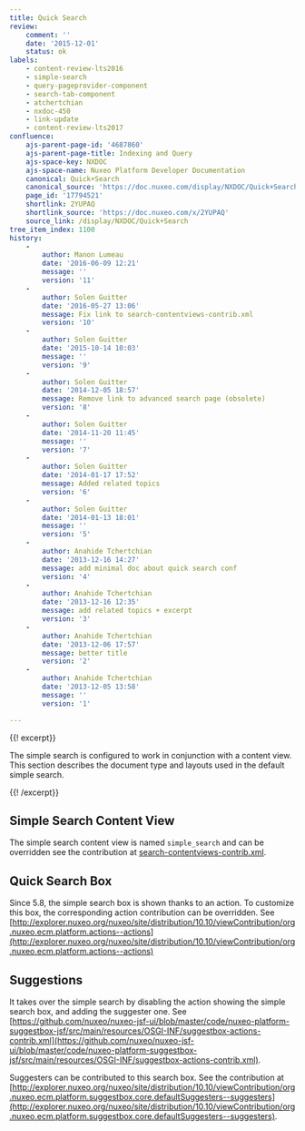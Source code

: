 ```yaml
---
title: Quick Search
review:
    comment: ''
    date: '2015-12-01'
    status: ok
labels:
    - content-review-lts2016
    - simple-search
    - query-pageprovider-component
    - search-tab-component
    - atchertchian
    - nxdoc-450
    - link-update
    - content-review-lts2017
confluence:
    ajs-parent-page-id: '4687860'
    ajs-parent-page-title: Indexing and Query
    ajs-space-key: NXDOC
    ajs-space-name: Nuxeo Platform Developer Documentation
    canonical: Quick+Search
    canonical_source: 'https://doc.nuxeo.com/display/NXDOC/Quick+Search'
    page_id: '17794521'
    shortlink: 2YUPAQ
    shortlink_source: 'https://doc.nuxeo.com/x/2YUPAQ'
    source_link: /display/NXDOC/Quick+Search
tree_item_index: 1100
history:
    -
        author: Manon Lumeau
        date: '2016-06-09 12:21'
        message: ''
        version: '11'
    -
        author: Solen Guitter
        date: '2016-05-27 13:06'
        message: Fix link to search-contentviews-contrib.xml
        version: '10'
    -
        author: Solen Guitter
        date: '2015-10-14 10:03'
        message: ''
        version: '9'
    -
        author: Solen Guitter
        date: '2014-12-05 18:57'
        message: Remove link to advanced search page (obsolete)
        version: '8'
    -
        author: Solen Guitter
        date: '2014-11-20 11:45'
        message: ''
        version: '7'
    -
        author: Solen Guitter
        date: '2014-01-17 17:52'
        message: Added related topics
        version: '6'
    -
        author: Solen Guitter
        date: '2014-01-13 18:01'
        message: ''
        version: '5'
    -
        author: Anahide Tchertchian
        date: '2013-12-16 14:27'
        message: add minimal doc about quick search conf
        version: '4'
    -
        author: Anahide Tchertchian
        date: '2013-12-16 12:35'
        message: add related topics + excerpt
        version: '3'
    -
        author: Anahide Tchertchian
        date: '2013-12-06 17:57'
        message: better title
        version: '2'
    -
        author: Anahide Tchertchian
        date: '2013-12-05 13:58'
        message: ''
        version: '1'

---
```

{{! excerpt}}

The simple search is configured to work in conjunction with a content view. This section describes the document type and layouts used in the default simple search.

{{! /excerpt}}

## Simple Search Content View

The simple search content view is named&nbsp;`simple_search` <span class="s">and can be overridden <span class="s">see the contribution at [search-contentviews-contrib.xml](https://github.com/nuxeo/nuxeo-jsf-ui/blob/master/code/nuxeo-platform-rendition-web/src/main/resources/OSGI-INF/search-contentviews-contrib.xml).</span></span>

## Quick Search Box

Since 5.8, the simple search box is shown thanks to an action. To customize this box, the corresponding action contribution can be overridden. See [http://explorer.nuxeo.org/nuxeo/site/distribution/10.10/viewContribution/org.nuxeo.ecm.platform.actions--actions](http://explorer.nuxeo.org/nuxeo/site/distribution/10.10/viewContribution/org.nuxeo.ecm.platform.actions--actions)

## Suggestions

It takes over the simple search by disabling the action showing the simple search box, and adding the suggester one. See [https://github.com/nuxeo/nuxeo-jsf-ui/blob/master/code/nuxeo-platform-suggestbox-jsf/src/main/resources/OSGI-INF/suggestbox-actions-contrib.xml](https://github.com/nuxeo/nuxeo-jsf-ui/blob/master/code/nuxeo-platform-suggestbox-jsf/src/main/resources/OSGI-INF/suggestbox-actions-contrib.xml).

Suggesters can be contributed to this search box. See the contribution at [http://explorer.nuxeo.org/nuxeo/site/distribution/10.10/viewContribution/org.nuxeo.ecm.platform.suggestbox.core.defaultSuggesters--suggesters](http://explorer.nuxeo.org/nuxeo/site/distribution/10.10/viewContribution/org.nuxeo.ecm.platform.suggestbox.core.defaultSuggesters--suggesters).
